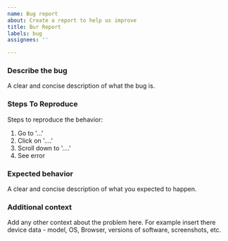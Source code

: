 ```yaml
---
name: Bug report
about: Create a report to help us improve
title: Bur Report
labels: bug
assignees: ''

---
```


### Describe the bug
A clear and concise description of what the bug is.

### Steps To Reproduce
Steps to reproduce the behavior:
1. Go to '...'
2. Click on '....'
3. Scroll down to '....'
4. See error

### Expected behavior
A clear and concise description of what you expected to happen.

### Additional context
Add any other context about the problem here. For example insert there device data - model, OS, Browser, versions of software, screenshots, etc.
